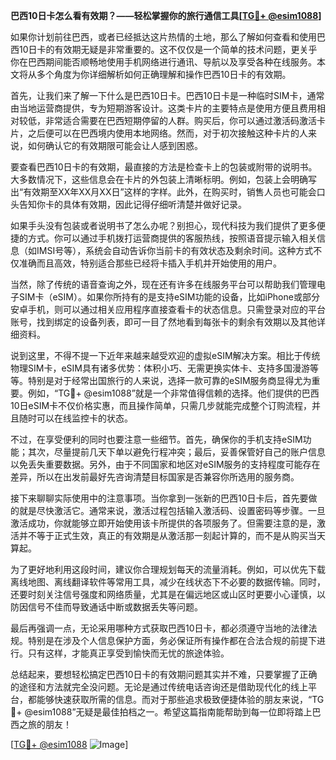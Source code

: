 **巴西10日卡怎么看有效期？——轻松掌握你的旅行通信工具[[TG💪+ @esim1088](https://t.me/s/esim1088)]**

如果你计划前往巴西，或者已经抵达这片热情的土地，那么了解如何查看和使用巴西10日卡的有效期无疑是非常重要的。这不仅仅是一个简单的技术问题，更关乎你在巴西期间能否顺畅地使用手机网络进行通讯、导航以及享受各种在线服务。本文将从多个角度为你详细解析如何正确理解和操作巴西10日卡的有效期。

首先，让我们来了解一下什么是巴西10日卡。巴西10日卡是一种临时SIM卡，通常由当地运营商提供，专为短期游客设计。这类卡片的主要特点是使用方便且费用相对较低，非常适合需要在巴西短期停留的人群。购买后，你可以通过激活码激活卡片，之后便可以在巴西境内使用本地网络。然而，对于初次接触这种卡片的人来说，如何确认它的有效期限可能会让人感到困惑。

要查看巴西10日卡的有效期，最直接的方法是检查卡上的包装或附带的说明书。大多数情况下，这些信息会在卡片的外包装上清晰标明。例如，包装上会明确写出“有效期至XX年XX月XX日”这样的字样。此外，在购买时，销售人员也可能会口头告知你卡的具体有效期，因此记得仔细听清楚并做好记录。

如果手头没有包装或者说明书了怎么办呢？别担心，现代科技为我们提供了更多便捷的方式。你可以通过手机拨打运营商提供的客服热线，按照语音提示输入相关信息（如IMSI号等），系统会自动告诉你当前卡的有效状态及剩余时间。这种方式不仅准确而且高效，特别适合那些已经将卡插入手机并开始使用的用户。

当然，除了传统的语音查询之外，现在还有许多在线服务平台可以帮助我们管理电子SIM卡（eSIM）。如果你所持有的是支持eSIM功能的设备，比如iPhone或部分安卓手机，则可以通过相关应用程序直接查看卡的状态信息。只需登录对应的平台账号，找到绑定的设备列表，即可一目了然地看到每张卡的剩余有效期以及其他详细资料。

说到这里，不得不提一下近年来越来越受欢迎的虚拟eSIM解决方案。相比于传统物理SIM卡，eSIM具有诸多优势：体积小巧、无需更换实体卡、支持多国漫游等等。特别是对于经常出国旅行的人来说，选择一款可靠的eSIM服务商显得尤为重要。例如，“TG💪+ @esim1088”就是一个非常值得信赖的选择。他们提供的巴西10日eSIM卡不仅价格实惠，而且操作简单，只需几步就能完成整个订购流程，并且随时可以在线监控卡的状态。

不过，在享受便利的同时也要注意一些细节。首先，确保你的手机支持eSIM功能；其次，尽量提前几天下单以避免行程冲突；最后，妥善保管好自己的账户信息以免丢失重要数据。另外，由于不同国家和地区对eSIM服务的支持程度可能存在差异，所以在出发前最好先咨询清楚目标国家是否兼容你所选用的服务商。

接下来聊聊实际使用中的注意事项。当你拿到一张新的巴西10日卡后，首先要做的就是尽快激活它。通常来说，激活过程包括输入激活码、设置密码等步骤。一旦激活成功，你就能够立即开始使用该卡所提供的各项服务了。但需要注意的是，激活并不等于正式生效，真正的有效期是从激活那一刻起计算的，而不是从购买当天算起。

为了更好地利用这段时间，建议你合理规划每天的流量消耗。例如，可以优先下载离线地图、离线翻译软件等常用工具，减少在线状态下不必要的数据传输。同时，还要时刻关注信号强度和网络质量，尤其是在偏远地区或山区时更要小心谨慎，以防因信号不佳而导致通话中断或数据丢失等问题。

最后再强调一点，无论采用哪种方式获取巴西10日卡，都必须遵守当地的法律法规。特别是在涉及个人信息保护方面，务必保证所有操作都在合法合规的前提下进行。只有这样，才能真正享受到愉快而无忧的旅途体验。

总结起来，要想轻松搞定巴西10日卡的有效期问题其实并不难，只要掌握了正确的途径和方法就完全没问题。无论是通过传统电话咨询还是借助现代化的线上平台，都能够快速获取所需的信息。而对于那些追求极致便捷体验的朋友来说，“TG💪+ @esim1088”无疑是最佳拍档之一。希望这篇指南能帮助到每一位即将踏上巴西之旅的朋友！

[[TG💪+ @esim1088](https://t.me/s/esim1088) ![Image](https://i.postimg.cc/4NQfJmqS/Snipaste-2025-05-13-00-14-12.png)]